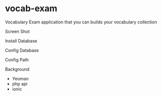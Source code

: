 # vocab-exam
Vocabulary Exam application that you can builds your vocabulary collection

Screen Shot

Install Database

Config Database

Config Path

Background
 - Yeoman 
 - php api
 - ionic 
